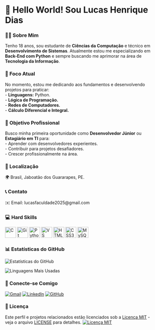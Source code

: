 <h1>👋 Hello World! Sou Lucas Henrique Dias</h1>

<h3>🧑‍💻 Sobre Mim</h3>
<p>Tenho 18 anos, sou estudante de <strong>Ciências da Computação</strong> e técnico em <strong>Desenvolvimento de Sistemas</strong>. 
   Atualmente estou me especializando em <strong>Back-End com Python</strong> e sempre buscando me aprimorar na área de <strong>Tecnologia da Informação</strong>.</p>

<h3>🚀 Foco Atual</h3>
<p>No momento, estou me dedicando aos fundamentos e desenvolvendo projetos para praticar:<br>
      - <strong>Linguagens:</strong> Python.<br>
      - <strong>Lógica de Programação.</strong><br>
      - <strong>Redes de Computadores.</strong><br>
      - <strong>Cálculo Diferencial e Integral.</strong></p>

<h3>🎯 Objetivo Profissional</h3>
<p>Busco minha primeira oportunidade como <strong>Desenvolvedor Júnior</strong> ou <strong>Estagiário em TI</strong> para:<br>
      - Aprender com desenvolvedores experientes.<br>
      - Contribuir para projetos desafiadores.<br>
      - Crescer profissionalmente na área.</p>

<h3>📍 Localização</h3>
<p>🌍 Brasil, Jaboatão dos Guararapes, PE.</p>

<h3>📞 Contato</h3>
<p>✉️ Email: lucasfaculdade2025@gmail.com</p>

<h3>💻 Hard Skills</h3>
<p align="left">
<a href="https://docs.microsoft.com/en-us/cpp/?view=msvc-170" target="_blank" rel="noreferrer"><img src="https://raw.githubusercontent.com/danielcranney/readme-generator/main/public/icons/skills/c-colored.svg" alt="C" title="C" width="36" height="36" /></a> <a href="https://git-scm.com/" target="_blank" rel="noreferrer"><img src="https://raw.githubusercontent.com/danielcranney/readme-generator/main/public/icons/skills/git-colored.svg" alt="Git" title="Git" width="36" height="36" /></a> <a href="https://www.python.org/" target="_blank" rel="noreferrer"><img src="https://raw.githubusercontent.com/danielcranney/readme-generator/main/public/icons/skills/python-colored.svg" alt="Python" title="Python" width="36" height="36" /></a> <a href="https://code.visualstudio.com/" target="_blank" rel="noreferrer"><img src="https://raw.githubusercontent.com/danielcranney/readme-generator/main/public/icons/skills/visualstudiocode-colored.svg" alt="VS Code" title="VS Code" width="36" height="36" /></a> <a href="https://developer.mozilla.org/en-US/docs/Glossary/HTML5" target="_blank" rel="noreferrer"><img src="https://raw.githubusercontent.com/danielcranney/readme-generator/main/public/icons/skills/html5-colored.svg" alt="HTML5" title="HTML5" width="36" height="36" /></a> <a href="https://www.w3.org/TR/CSS/#css" target="_blank" rel="noreferrer"><img src="https://raw.githubusercontent.com/danielcranney/readme-generator/main/public/icons/skills/css3-colored.svg" alt="CSS3" title="CSS3" width="36" height="36" /></a> <a href="https://www.mysql.com/" target="_blank" rel="noreferrer"><img src="https://raw.githubusercontent.com/danielcranney/readme-generator/main/public/icons/skills/mysql-colored.svg" alt="MySQL" title="MySQL" width="36" height="36" /></a>
</p>

<h3>📊 Estatísticas do GitHub</h3>
<div align="left">
  
![Estatísticas do GitHub](https://github-readme-stats.vercel.app/api?username=Lucas3255&show_icons=true&theme=radical)

![Linguagens Mais Usadas](https://github-readme-stats.vercel.app/api/top-langs/?username=Lucas3255&layout=compact&theme=radical)

</div>

<h3>🔗 Conecte-se Comigo</h3>
<div align="left">
  
[![Gmail](https://img.shields.io/badge/Gmail-D14836?style=for-the-badge&logo=gmail&logoColor=white)](mailto:lucasfaculdade2025@gmail.com)
[![LinkedIn](https://img.shields.io/badge/LinkedIn-0077B5?style=for-the-badge&logo=linkedin&logoColor=white)]([https://www.linkedin.com/in/seu-perfil](https://www.linkedin.com/in/lucas-henrique-dias-345666346/))
[![GitHub](https://img.shields.io/badge/GitHub-100000?style=for-the-badge&logo=github&logoColor=white)](https://github.com/Lucas3255)

</div>

<h3>📄 Licença</h3>
<p>Este perfil e projetos relacionados estão licenciados sob a 
<a href="LICENSE" target="_blank">Licença MIT</a> - 
veja o arquivo <a href="LICENSE" target="_blank">LICENSE</a> para detalhes.

<a href="https://opensource.org/licenses/MIT" target="_blank">
  <img src="https://img.shields.io/badge/License-MIT-yellow.svg" alt="Licença MIT">
</a></p>



